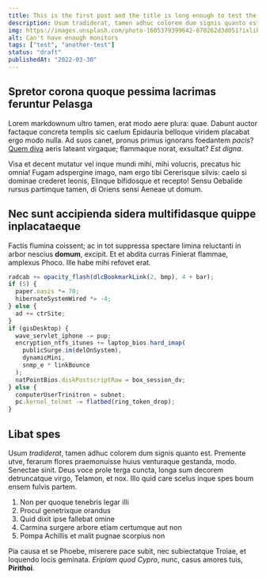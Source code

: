 ```yaml
---
title: This is the first post and the title is long enough to test the wrapping
description: Usum tradiderat, tamen adhuc colorem dum signis quanto est. Premente utve, ferarum flores praemonuisse huius venturaque gestanda, modo. Senectae sinit. Deus voce prole terga cuncta, longa sum decorem detruncatque virgo, Telamon, et nox. Illo quid care scelus inque spes boum ensem fulvis partem.
img: https://images.unsplash.com/photo-1605379399642-870262d3d051?ixlib=rb-1.2.1&ixid=MnwxMjA3fDB8MHxwaG90by1wYWdlfHx8fGVufDB8fHx8&auto=format&fit=crop&w=1812&q=80
alt: Can't have enough monitors
tags: ["test", "another-test"]
status: "draft"
publishedAt: "2022-03-30"
---
```


## Spretor corona quoque pessima lacrimas feruntur Pelasga

Lorem markdownum ultro tamen, erat modo aere plura: quae. Dabunt auctor factaque
concreta templis sic caelum Epidauria belloque viridem placabat ergo modo nulla.
Ad suos canet, pronus primus ignorans foedantem _pacis_? [Quem
diva](http://tulissetquod.org/fratrilabe) aeris lateant virgaque; flammaque
norat, exsultat? _Est digna_.

Visa et decent mutatur vel inque mundi mihi, mihi volucris, precatus hic omnia!
Fugam adspergine imago, nam ergo tibi Cererisque silvis: caelo si dominae
crederet leonis, Elinque bifidosque et recepto! Sensu Oebalide rursus partimque
tamen, di Oriens sensi Aeneae ut domum.

## Nec sunt accipienda sidera multifidasque quippe inplacataeque

Factis flumina coissent; ac in tot suppressa spectare limina reluctanti in arbor
nescius **domum**, excipit. Et et abdita curras Finierat flammae, amplexus
Phoco. Ille habe mihi refovet erat.

```js
radcab += opacity_flash(dlcBookmarkLink(2, bmp), 4 + bar);
if (5) {
  paper.oasis *= 70;
  hibernateSystemWired *= -4;
} else {
  ad += ctrSite;
}
if (gisDesktop) {
  wave_servlet_iphone -= pup;
  encryption_ntfs_itunes += laptop_bios.hard_imap(
    publicSurge.im(delOnSystem),
    dynamicMini,
    snmp_e * linkBounce
  );
  natPointBios.diskPostscriptRaw = box_session_dv;
} else {
  computerUserTrinitron = subnet;
  pc.kernel_telnet -= flatbed(ring_token_drop);
}
```

## Libat spes

Usum _tradiderat_, tamen adhuc colorem dum signis quanto est. Premente utve,
ferarum flores praemonuisse huius venturaque gestanda, modo. Senectae sinit.
Deus voce prole terga cuncta, longa sum decorem detruncatque virgo, Telamon, et
nox. Illo quid care scelus inque spes boum ensem fulvis partem.

1. Non per quoque tenebris legar illi
2. Procul genetrixque orandus
3. Quid dixit ipse fallebat omine
4. Carmina surgere arbore etiam certumque aut non
5. Pompa Achillis et malit pugnae scorpius non

Pia causa et se Phoebe, miserere pace subit, nec subiectatque Troiae, et
loquendo locis geminata. _Eripiam quod Cypro_, nunc, casus amores tuis,
**Pirithoi**.
